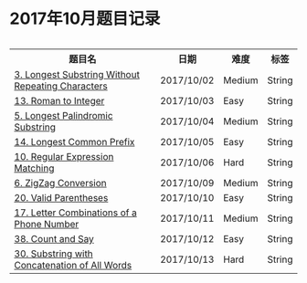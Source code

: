 # 2017年10月题目记录

<div style="overflow-x: auto; width:100%;text-align:center;">
<table>  
    <tr>
        <th>题目名</th>
        <th>日期</th>
        <th>难度</th>
        <th>标签</th>
    </tr>
    <tr>  
        <td><a href="https://leetcode.com/problems/longest-substring-without-repeating-characters/description/">3. Longest Substring Without Repeating Characters</a></td>  
        <td>2017/10/02</td>  
        <td>Medium</td>  
        <td>String</td>  
    </tr>  
    <tr>  
        <td><a href="https://leetcode.com/problems/roman-to-integer/description/">13. Roman to Integer</a></td>  
        <td>2017/10/03</td>  
        <td>Easy</td>  
        <td>String</td>  
    </tr>
    <tr>  
        <td><a href="https://leetcode.com/problems/longest-palindromic-substring/description/">5. Longest Palindromic Substring</a></td>  
        <td>2017/10/04</td>  
        <td>Medium</td>  
        <td>String</td>  
    </tr> 
    <tr>  
        <td><a href="https://leetcode.com/problems/longest-common-prefix/description/">14. Longest Common Prefix</a></td>  
        <td>2017/10/05</td>  
        <td>Easy</td>  
        <td>String</td>  
    </tr> 
    <tr>  
        <td><a href="https://leetcode.com/problems/regular-expression-matching/description/">10. Regular Expression Matching</a></td>  
        <td>2017/10/06</td>  
        <td>Hard</td>  
        <td>String</td>  
    </tr> 
    <tr>  
        <td><a href="https://leetcode.com/problems/zigzag-conversion/description/">6. ZigZag Conversion</a></td>  
        <td>2017/10/09</td>  
        <td>Medium</td>  
        <td>String</td>  
    </tr> 
    <tr>  
        <td><a href="https://leetcode.com/problems/valid-parentheses/description/">20. Valid Parentheses</a></td>  
        <td>2017/10/10</td>  
        <td>Easy</td>  
        <td>String</td>  
    </tr> 
    <tr>  
        <td><a href="https://leetcode.com/problems/letter-combinations-of-a-phone-number/description/">17. Letter Combinations of a Phone Number</a></td>  
        <td>2017/10/11</td>  
        <td>Medium</td>  
        <td>String</td>  
    </tr> 
    <tr>  
        <td><a href="https://leetcode.com/problems/count-and-say/description/">38. Count and Say</a></td>  
        <td>2017/10/12</td>  
        <td>Easy</td>  
        <td>String</td>  
    </tr> 
    <tr>  
        <td><a href="https://leetcode.com/problems/substring-with-concatenation-of-all-words/description/">30. Substring with Concatenation of All Words</a></td>  
        <td>2017/10/13</td>  
        <td>Hard</td>  
        <td>String</td>  
    </tr>
</table>  
</div>